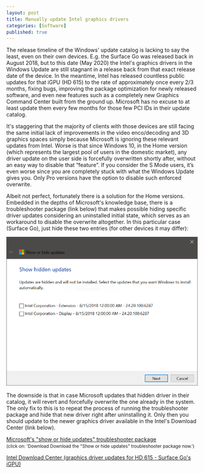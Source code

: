 ```yaml
---
layout: post
title: Manually update Intel graphics drivers
categories: [Software]
published: true
---
```


The release timeline of the Windows' update catalog is lacking to say the least, even on their own devices. E.g. the Surface Go was released back in August 2018, but to this date (May 2020) the Intel's graphics drivers in the Windows Update are still stagnant in a release back from that exact release date of the device. In the meantime, Intel has released countless public updates for that iGPU (HD 615) to the rate of approximately once every 2/3 months, fixing bugs, improving the package optimization for newly released software, and even new features such as a completely new Graphics Command Center built from the ground up. Microsoft has no excuse to at least update them every few months for those few PCI IDs in their update catalog.

It's staggering that the majority of clients with those devices are still facing the same initial lack of improvements in the video enco/decoding and 3D graphics spaces simply because Microsoft is ignoring these relevant updates from Intel. Worse is that since Windows 10, in the Home version (which represents the largest pool of users in the domestic market), any driver update on the user side is forcefully overwritten shortly after, without an easy way to disable that “feature”. If you consider the S Mode users, it’s even worse since you are completely stuck with what the Windows Update gives you. Only Pro versions have the option to disable such enforced overwrite.

Albeit not perfect, fortunately there is a solution for the Home versions. Embedded in the depths of Microsoft's knowledge base, there is a troubleshooter package (link below) that makes possible hiding specific driver updates considering an uninstalled initial state, which serves as an workaround to disable the overwrite altogether. In this particular case (Surface Go), just hide these two entries (for other devices it may differ):

![Surface Go hide update entries](/public/download/show-hide-updates.png)

The downside is that in case Microsoft updates that hidden driver in their catalog, it will revert and forcefully overwrite the one already in the system. The only fix to this is to repeat the process of running the troubleshooter package and hide that new driver right after uninstalling it. Only then you should update to the newer graphics driver available in the Intel's Download Center (link below).

[Microsoft's "show or hide updates" troubleshooter package](https://support.microsoft.com/en-us/help/3183922/how-to-temporarily-prevent-a-windows-update-from-reinstalling-in-windo)<br>
<small>(click on: 'Download Download the "Show or hide updates" troubleshooter package now.')</small>

[Intel Download Center (graphics driver updates for HD 615 - Surface Go's iGPU)](https://downloadcenter.intel.com/product/96554/Intel-HD-Graphics-615)
